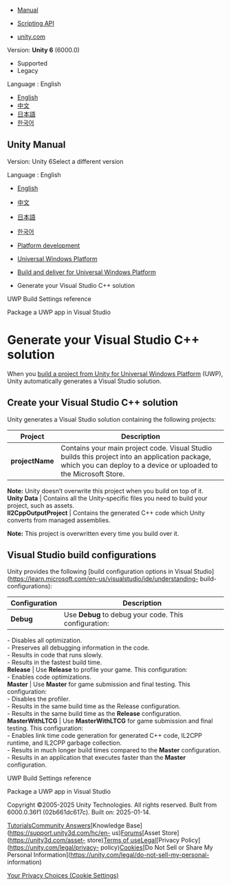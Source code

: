 [](https://docs.unity3d.com)

  * [Manual](../Manual/index.html)
  * [Scripting API](../ScriptReference/index.html)

  * [unity.com](https://unity.com/)

Version: **Unity 6** (6000.0)

  * Supported
  * Legacy

Language : English

  * [English](/Manual/windowsstore-generatedproject-il2cpp.html)
  * [中文](/cn/current/Manual/windowsstore-generatedproject-il2cpp.html)
  * [日本語](/ja/current/Manual/windowsstore-generatedproject-il2cpp.html)
  * [한국어](/kr/current/Manual/windowsstore-generatedproject-il2cpp.html)

[](https://docs.unity3d.com)

## Unity Manual

Version: Unity 6Select a different version

Language : English

  * [English](/Manual/windowsstore-generatedproject-il2cpp.html)
  * [中文](/cn/current/Manual/windowsstore-generatedproject-il2cpp.html)
  * [日本語](/ja/current/Manual/windowsstore-generatedproject-il2cpp.html)
  * [한국어](/kr/current/Manual/windowsstore-generatedproject-il2cpp.html)

  * [Platform development ](PlatformSpecific.html)
  * [Universal Windows Platform](WindowsStore.html)
  * [Build and deliver for Universal Windows Platform](uwp-building-and-delivering.html)
  * Generate your Visual Studio C++ solution

[](windowsstore-buildsettings.html)

UWP Build Settings reference

[](uwp-package-app-vs.html)

Package a UWP app in Visual Studio

# Generate your Visual Studio C++ solution

When you [build a project from Unity for Universal Windows
Platform](windowsstore-buildsettings.html) (UWP), Unity automatically
generates a Visual Studio solution.

## Create your Visual Studio C++ solution

Unity generates a Visual Studio solution containing the following projects:

**Project** | **Description**  
---|---  
**projectName** | Contains your main project code. Visual Studio builds this project into an application package, which you can deploy to a device or uploaded to the Microsoft Store.   
  
**Note:** Unity doesn’t overwrite this project when you build on top of it.  
**Unity Data** | Contains all the Unity-specific files you need to build your project, such as assets.  
**Il2CppOutputProject** | Contains the generated C++ code which Unity converts from managed assemblies.   
  
**Note:** This project is overwritten every time you build over it.  
  
## Visual Studio build configurations

Unity provides the following [build configuration options in Visual
Studio](https://learn.microsoft.com/en-us/visualstudio/ide/understanding-
build-configurations):

**Configuration** | **Description**  
---|---  
**Debug** | Use **Debug** to debug your code. This configuration:   
\- Disables all optimization.  
\- Preserves all debugging information in the code.  
\- Results in code that runs slowly.  
\- Results in the fastest build time.  
**Release** | Use **Release** to profile your game. This configuration:   
\- Enables code optimizations.  
**Master** | Use **Master** for game submission and final testing. This configuration:   
\- Disables the profiler.  
\- Results in the same build time as the Release configuration.  
\- Results in the same build time as the **Release** configuration.  
**MasterWithLTCG** | Use **MasterWithLTCG** for game submission and final testing. This configuration:   
\- Enables link time code generation for generated C++ code, IL2CPP runtime,
and IL2CPP garbage collection.  
\- Results in much longer build times compared to the **Master**
configuration.  
\- Results in an application that executes faster than the **Master**
configuration.  
  
[](windowsstore-buildsettings.html)

UWP Build Settings reference

[](uwp-package-app-vs.html)

Package a UWP app in Visual Studio

Copyright ©2005-2025 Unity Technologies. All rights reserved. Built from
6000.0.36f1 (02b661dc617c). Built on: 2025-01-14.

[Tutorials](https://learn.unity.com/)[Community
Answers](https://answers.unity3d.com)[Knowledge
Base](https://support.unity3d.com/hc/en-
us)[Forums](https://forum.unity3d.com)[Asset Store](https://unity3d.com/asset-
store)[Terms of
use](https://docs.unity3d.com/Manual/TermsOfUse.html)[Legal](https://unity.com/legal)[Privacy
Policy](https://unity.com/legal/privacy-
policy)[Cookies](https://unity.com/legal/cookie-policy)[Do Not Sell or Share
My Personal Information](https://unity.com/legal/do-not-sell-my-personal-
information)

[Your Privacy Choices (Cookie Settings)](javascript:void\(0\);)

